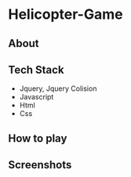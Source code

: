 # Helicopter-Game

## About

## Tech Stack

* Jquery, Jquery Colision
* Javascript 
* Html
* Css

## How to play 


## Screenshots

